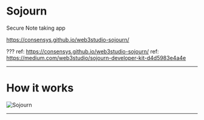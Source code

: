 # Sojourn

Secure Note taking app

https://consensys.github.io/web3studio-sojourn/

???
ref: https://consensys.github.io/web3studio-sojourn/
ref: https://medium.com/web3studio/sojourn-developer-kit-d4d5983e4a4e

---
# How it works

![Sojourn]( ../media/sojourn-schematic.png)

---
